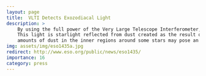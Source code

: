 ```yaml
---
layout: page
title:  VLTI Detects Exozodiacal Light
description: >
    By using the full power of the Very Large Telescope Interferometer, we have discovered exozodiacal light close to the habitable zones around nine nearby stars. 
	This light is starlight reflected from dust created as the result of collisions between asteroids, and the evaporation of comets. The presence of such large
	amounts of dust in the inner regions around some stars may pose an obstacle to the direct imaging of Earth-like planets in the future.
img: assets/img/eso1435a.jpg
redirect: http://www.eso.org/public/news/eso1435/
importance: 16
category: press
---
```

